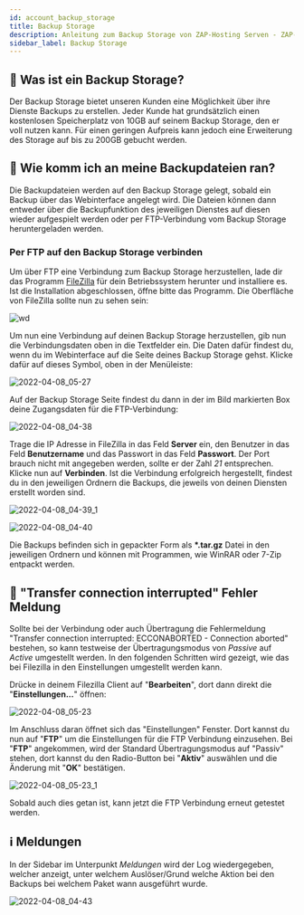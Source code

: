 ```yaml
---
id: account_backup_storage
title: Backup Storage
description: Anleitung zum Backup Storage von ZAP-Hosting Serven - ZAP-Hosting.com Dokumentationen 
sidebar_label: Backup Storage
---
```


## 💾 Was ist ein Backup Storage?
Der Backup Storage bietet unseren Kunden eine Möglichkeit über ihre Dienste Backups zu erstellen. Jeder Kunde hat grundsätzlich einen kostenlosen Speicherplatz von 10GB auf seinem Backup Storage, den er voll nutzen kann. Für einen geringen Aufpreis kann jedoch eine Erweiterung des Storage auf bis zu 200GB gebucht werden.

## 🔗 Wie komm ich an meine Backupdateien ran?
Die Backupdateien werden auf den Backup Storage gelegt, sobald ein Backup über das Webinterface angelegt wird. Die Dateien können dann entweder über die Backupfunktion des jeweiligen Dienstes auf diesen wieder aufgespielt werden oder per FTP-Verbindung vom Backup Storage heruntergeladen werden.

### Per FTP auf den Backup Storage verbinden
Um über FTP eine Verbindung zum Backup Storage herzustellen, lade dir das Programm [FileZilla](http://www.filezilla.de/download.htm) für dein Betriebssystem herunter und installiere es. Ist die Installation abgeschlossen, öffne bitte das Programm.
Die Oberfläche von FileZilla sollte nun zu sehen sein:

![wd](https://user-images.githubusercontent.com/61953937/162356938-220970eb-f8ff-4096-977f-ba42afea3ea6.png)

Um nun eine Verbindung auf deinen Backup Storage herzustellen, gib nun die Verbindungsdaten oben in die Textfelder ein.
Die Daten dafür findest du, wenn du im Webinterface auf die Seite deines Backup Storage gehst. 
Klicke dafür auf dieses Symbol, oben in der Menüleiste:

![2022-04-08_05-27](https://user-images.githubusercontent.com/61953937/162357007-8f7d977f-9335-41e8-954c-1028d5729807.png)

Auf der Backup Storage Seite findest du dann in der im Bild markierten Box deine Zugangsdaten für die FTP-Verbindung:

![2022-04-08_04-38](https://user-images.githubusercontent.com/61953937/162357035-ac2fa72e-3a8a-4e66-89bd-9f63b8d86ffd.png)

Trage die IP Adresse in FileZilla in das Feld **Server** ein, den Benutzer in das Feld **Benutzername** und das Passwort in das Feld **Passwort**. Der Port brauch nicht mit angegeben werden, sollte er der Zahl *21* entsprechen. Klicke nun auf **Verbinden**. 
Ist die Verbindung erfolgreich hergestellt, findest du in den jeweiligen Ordnern die Backups, die jeweils von deinen Diensten erstellt worden sind.

![2022-04-08_04-39_1](https://user-images.githubusercontent.com/61953937/162357081-923900d0-292e-4717-a96f-4ff2c16e42ef.png)

![2022-04-08_04-40](https://user-images.githubusercontent.com/61953937/162357109-56030c37-bca9-4903-b7c1-a165ab3fb2b0.png)


Die Backups befinden sich in gepackter Form als **\*.tar.gz** Datei in den jeweiligen Ordnern und können mit Programmen, wie WinRAR oder 7-Zip entpackt werden.

## 🚩 "Transfer connection interrupted" Fehler Meldung

Sollte bei der Verbindung oder auch Übertragung die Fehlermeldung "Transfer connection interrupted: ECCONABORTED - Connection aborted" bestehen, so kann testweise der Übertragungsmodus von *Passive* auf *Active* umgestellt werden.
In den folgenden Schritten wird gezeigt, wie das bei Filezilla in den Einstellungen umgestellt werden kann.

Drücke in deinem Filezilla Client auf "**Bearbeiten**", dort dann direkt die "**Einstellungen...**" öffnen:

![2022-04-08_05-23](https://user-images.githubusercontent.com/61953937/162357143-ee24e92b-a74f-4478-a670-34597fd2abf8.png)

Im Anschluss daran öffnet sich das "Einstellungen" Fenster. Dort kannst du nun auf "**FTP**" um die Einstellungen für die FTP Verbindung einzusehen.
Bei "**FTP**" angekommen, wird der Standard Übertragungsmodus auf  "Passiv" stehen, dort kannst du den Radio-Button bei "**Aktiv**" auswählen und die Änderung mit "**OK**" bestätigen.

![2022-04-08_05-23_1](https://user-images.githubusercontent.com/61953937/162357161-0a5b4205-23b1-4d10-8c33-d034e926cf0a.png)

Sobald auch dies getan ist, kann jetzt die FTP Verbindung erneut getestet werden.

## ℹ Meldungen
In der Sidebar im Unterpunkt *Meldungen* wird der Log wiedergegeben, welcher anzeigt, unter welchem Auslöser/Grund welche Aktion bei den Backups bei welchem Paket wann ausgeführt wurde.

![2022-04-08_04-43](https://user-images.githubusercontent.com/61953937/162357196-19f17823-db1f-438e-b236-f7a5690e9795.png)
